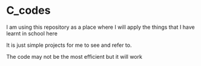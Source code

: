 # C_codes
I am using this repository as a place where I will apply the things that I have learnt in school here

It is just simple projects for me to see and refer to.

The code may not be the most efficient but it will work
